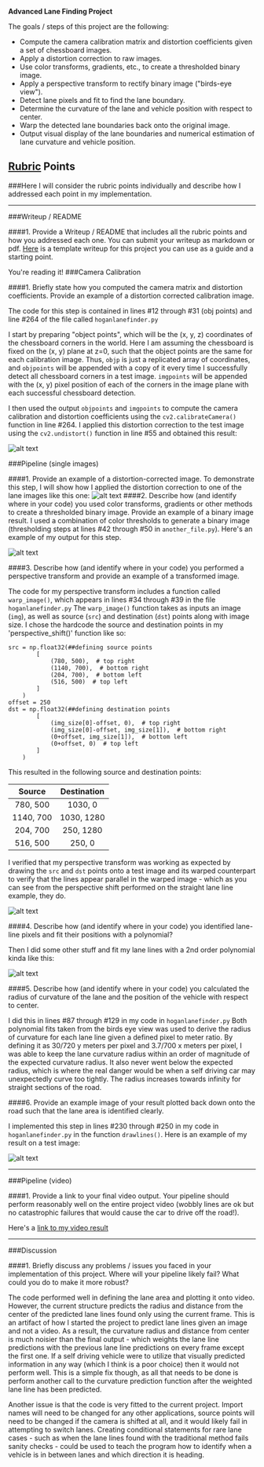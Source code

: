 **Advanced Lane Finding Project**

The goals / steps of this project are the following:

* Compute the camera calibration matrix and distortion coefficients given a set of chessboard images.
* Apply a distortion correction to raw images.
* Use color transforms, gradients, etc., to create a thresholded binary image.
* Apply a perspective transform to rectify binary image ("birds-eye view").
* Detect lane pixels and fit to find the lane boundary.
* Determine the curvature of the lane and vehicle position with respect to center.
* Warp the detected lane boundaries back onto the original image.
* Output visual display of the lane boundaries and numerical estimation of lane curvature and vehicle position.

[//]: # (Image References)

[image1]: ./lanelineimgs/undistort_output.png "Undistorted"
[image2]: ./lanelineimgs/testundistort.png "Road Transformed"
[image3]: ./lanelineimgs/binary.png "Binary Example"
[image4]: ./lanelineimgs/straightlinepersp.png "Warp Example"
[image5]: ./lanelineimgs/lanefit.png "Fit Visual"
[image6]: ./lanelineimgs/example_output.jpg "Output"
[video1]: ./project_video.mp4 "Video"

## [Rubric](https://review.udacity.com/#!/rubrics/571/view) Points
###Here I will consider the rubric points individually and describe how I addressed each point in my implementation.  

---
###Writeup / README

####1. Provide a Writeup / README that includes all the rubric points and how you addressed each one.  You can submit your writeup as markdown or pdf.  [Here](https://github.com/udacity/CarND-Advanced-Lane-Lines/blob/master/writeup_template.md) is a template writeup for this project you can use as a guide and a starting point.  

You're reading it!
###Camera Calibration

####1. Briefly state how you computed the camera matrix and distortion coefficients. Provide an example of a distortion corrected calibration image.

The code for this step is contained in lines #12 through #31 (obj points) and line #264 of the file called `hoganlanefinder.py`  

I start by preparing "object points", which will be the (x, y, z) coordinates of the chessboard corners in the world. Here I am assuming the chessboard is fixed on the (x, y) plane at z=0, such that the object points are the same for each calibration image.  Thus, `objp` is just a replicated array of coordinates, and `objpoints` will be appended with a copy of it every time I successfully detect all chessboard corners in a test image.  `imgpoints` will be appended with the (x, y) pixel position of each of the corners in the image plane with each successful chessboard detection.  

I then used the output `objpoints` and `imgpoints` to compute the camera calibration and distortion coefficients using the `cv2.calibrateCamera()` function in line #264.  I applied this distortion correction to the test image using the `cv2.undistort()` function in line #55 and obtained this result: 

![alt text][image1]

###Pipeline (single images)

####1. Provide an example of a distortion-corrected image.
To demonstrate this step, I will show how I applied the distortion correction to one of the lane images like this one:
![alt text][image2]
####2. Describe how (and identify where in your code) you used color transforms, gradients or other methods to create a thresholded binary image.  Provide an example of a binary image result.
I used a combination of color thresholds to generate a binary image (thresholding steps at lines #42 through #50 in `another_file.py`).  Here's an example of my output for this step.

![alt text][image3]

####3. Describe how (and identify where in your code) you performed a perspective transform and provide an example of a transformed image.

The code for my perspective transform includes a function called `warp_image()`, which appears in lines #34 through #39 in the file `hoganlanefinder.py` The `warp_image()` function takes as inputs an image (`img`), as well as source (`src`) and destination (`dst`) points along with image size.  I chose the hardcode the source and destination points in my 'perspective_shift()' function like so:

```
src = np.float32(##defining source points
        [
            (780, 500),  # top right
            (1140, 700),  # bottom right
            (204, 700),  # bottom left
            (516, 500)  # top left
        ]
    )
offset = 250
dst = np.float32(##defining destination points
        [
            (img_size[0]-offset, 0),  # top right
            (img_size[0]-offset, img_size[1]),  # bottom right
            (0+offset, img_size[1]),  # bottom left
            (0+offset, 0)  # top left
        ]
    )

```
This resulted in the following source and destination points:

| Source        | Destination   | 
|:-------------:|:-------------:| 
| 780, 500      | 1030, 0       | 
| 1140, 700     | 1030, 1280    |
| 204, 700      | 250, 1280     |
| 516, 500      | 250, 0        |

I verified that my perspective transform was working as expected by drawing the `src` and `dst` points onto a test image and its warped counterpart to verify that the lines appear parallel in the warped image - which as you can see from the perspective shift performed on the straight lane line example, they do.

![alt text][image4]

####4. Describe how (and identify where in your code) you identified lane-line pixels and fit their positions with a polynomial?

Then I did some other stuff and fit my lane lines with a 2nd order polynomial kinda like this:

![alt text][image5]

####5. Describe how (and identify where in your code) you calculated the radius of curvature of the lane and the position of the vehicle with respect to center.

I did this in lines #87 through #129 in my code in `hoganlanefinder.py` Both polynomial fits taken from the birds eye view was used to derive the radius of curvature for each lane line given a defined pixel to meter ratio. By defining it as 30/720 y meters per pixel and 3.7/700 x meters per pixel, I was able to keep the lane curvature radius within an order of magnitude of the expected curvature radius. It also never went below the expected radius, which is where the real danger would be when a self driving car may unexpectedly curve too tightly. The radius increases towards infinity for straight sections of the road.

####6. Provide an example image of your result plotted back down onto the road such that the lane area is identified clearly.

I implemented this step in lines #230 through #250 in my code in `hoganlanefinder.py` in the function `drawlines()`.  Here is an example of my result on a test image:

![alt text][image6]

---

###Pipeline (video)

####1. Provide a link to your final video output.  Your pipeline should perform reasonably well on the entire project video (wobbly lines are ok but no catastrophic failures that would cause the car to drive off the road!).

Here's a [link to my video result](./hoganlanefinding.avi)

---

###Discussion

####1. Briefly discuss any problems / issues you faced in your implementation of this project.  Where will your pipeline likely fail?  What could you do to make it more robust?

The code performed well in defining  the lane area and plotting it onto video. However, the current structure predicts the radius and distance from the center of the predicted lane lines found only using the current frame. This is an artifact of how I started the project to predict lane lines given an image and not a video. As a result, the curvature radius and distance from center is much noisier than the final output - which weights the lane line predictions with the previous lane line predictions on every frame except the first one. If a self driving vehicle were to utilize that visually predicted information in any way (which I think is a poor choice) then it would not perform well. This is a simple fix though, as all that needs to be done is perform another call to the curvature prediction function after the weighted lane line has been predicted. 

Another issue is that the code is very fitted to the current project. Import names will need to be changed for any other applications, source points will need to be changed if the camera is shifted at all, and it would likely fail in attempting to switch lanes. Creating conditional statements for rare lane cases - such as when the lane lines found with the traditional method fails sanity checks - could be used to teach the program how to identify when a vehicle is in between lanes and which direction it is heading.

